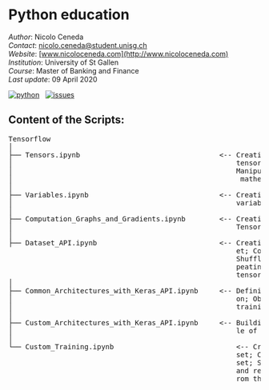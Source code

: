 # Python education

*Author*: Nicolo Ceneda \
*Contact*: nicolo.ceneda@student.unisg.ch \
*Website*: [www.nicoloceneda.com](http://www.nicoloceneda.com) \
*Institution*: University of St Gallen \
*Course*: Master of Banking and Finance \
*Last update*: 09 April 2020

<!-- buttons -->
<p align="left">
    <a href="https://www.python.org/">
        <img src="https://img.shields.io/badge/python-v3-brightgreen.svg"
            alt="python"></a> &nbsp;
    <a href="https://github.com/nicoloceneda/Python-edu/graphs/commit-activity">
        <img src="https://img.shields.io/badge/Maintained%3F-yes-brightgreen.svg"
            alt="issues"></a> &nbsp;
</p>

## Content of the Scripts:
<pre>
Tensorflow
│
├── Tensors.ipynb                                 <-- Creating tensors; Accessing the values of a tensor 
│                                                     tensor; Manipulating the data type of a tensor;
│                                                     Manipulating the shape of a tensor; Applying 
│                                                      mathematical operations to tensors
│
├── Variables.ipynb                               <-- Creating variables; Accessing the values of a
│                                                     variable; Modifying the values of a variable
│                                                     
├── Computation_Graphs_and_Gradients.ipynb        <-- Creating a computation graph [TensorFlow v1.x,
│                                                     TensorFlow v2]; Computing gradients
│
├── Dataset_API.ipynb                             <-- Creating a dataset; Iterating through a datas-
                                                      et; Combining two tensors into a joint dataset; 
                                                      Shuffling the dataset, creating batches and re-
                                                      peating; Fetching available datasets from the 
                                                      tensorflow_datasets library    
│
├── Common_Architectures_with_Keras_API.ipynb     <-- Defining the model; Defining the loss functi-
│                                                     on; Obtaining the training data; Defining the
│                                                     training loop                     
│
├── Custom_Architectures_with_Keras_API.ipynb     <-- Building a feedforward neural network; Examp-
│                                                     le of a XOR classification problem
│
└── Custom_Training.ipynb                             <-- Creating a dataset; Iterating through a 
                                                      set; Combining two tensors into a joint data- 
                                                      set; Shuffling the dataset, creating batches 
                                                      and repeating; Fetching available datasets f-
                                                      rom the tensorflow_datasets library
</pre>

